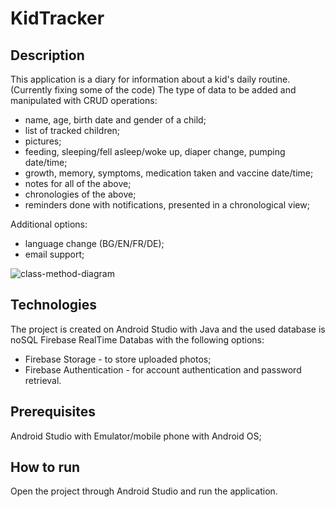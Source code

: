 # KidTracker
## Description
This application is a diary for information about a kid's daily routine.
(Currently fixing some of the code)
The type of data to be added and manipulated with CRUD operations:
- name, age, birth date and gender of a child;
- list of tracked children;
- pictures;
- feeding, sleeping/fell asleep/woke up, diaper change, pumping date/time;
- growth, memory, symptoms, medication taken and vaccine date/time;
- notes for all of the above;
- chronologies of the above;
- reminders done with notifications, presented in a chronological view;

Additional options:
- language change (BG/EN/FR/DE);
- email support;

![class-method-diagram](https://user-images.githubusercontent.com/43501902/160607887-fd2b7164-effb-4b73-9566-379af6224067.PNG)


## Technologies
The project is created on Android Studio with Java and the used database is noSQL Firebase RealTime Databas with the following options:
- Firebase Storage - to store uploaded photos;
- Firebase Authentication - for account authentication and password retrieval.

## Prerequisites
Android Studio with Emulator/mobile phone with Android OS;

## How to run
Open the project through Android Studio and run the application.
